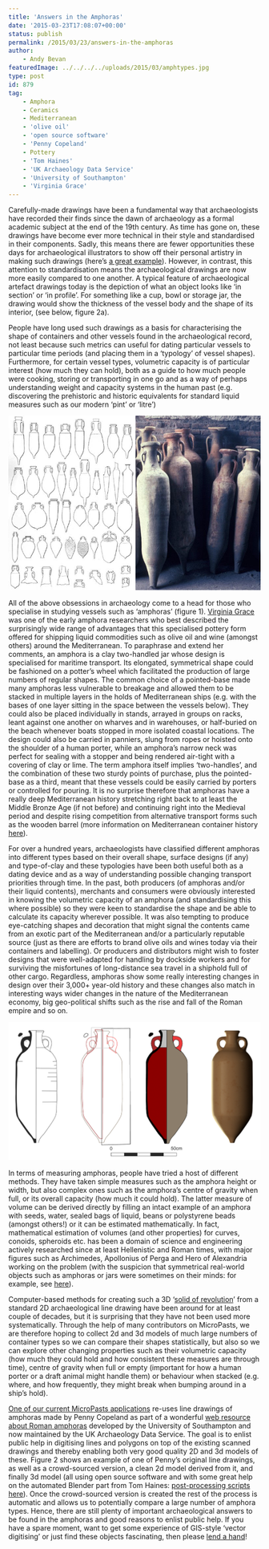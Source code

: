 ```yaml
---
title: 'Answers in the Amphoras'
date: '2015-03-23T17:08:07+00:00'
status: publish
permalink: /2015/03/23/answers-in-the-amphoras
author: 
    - Andy Bevan
featuredImage: ../../../../uploads/2015/03/amphtypes.jpg
type: post
id: 879
tag:
    - Amphora
    - Ceramics
    - Mediterranean
    - 'olive oil'
    - 'open source software'
    - 'Penny Copeland'
    - Pottery
    - 'Tom Haines'
    - 'UK Archaeology Data Service'
    - 'University of Southampton'
    - 'Virginia Grace'
---
```

Carefully-made drawings have been a fundamental way that archaeologists have recorded their finds since the dawn of archaeology as a formal academic subject at the end of the 19th century. As time has gone on, these drawings have become ever more technical in their style and standardised in their components. Sadly, this means there are fewer opportunities these days for archaeological illustrators to show off their personal artistry in making such drawings (here’s [a great example](https://blog.micropasts.org/2014/06/20/later-prehistoric-britain-the-development-of-bronze-age-metal-objects/ "Example of early drawing")). However, in contrast, this attention to standardisation means the archaeological drawings are now more easily compared to one another. A typical feature of archaeological artefact drawings today is the depiction of what an object looks like ‘in section’ or ‘in profile’. For something like a cup, bowl or storage jar, the drawing would show the thickness of the vessel body and the shape of its interior, (see below, figure 2a).

People have long used such drawings as a basis for characterising the shape of containers and other vessels found in the archaeological record, not least because such metrics can useful for dating particular vessels to particular time periods (and placing them in a ‘typology’ of vessel shapes). Furthermore, for certain vessel types, volumetric capacity is of particular interest (how much they can hold), both as a guide to how much people were cooking, storing or transporting in one go and as a way of perhaps understanding weight and capacity systems in the human past (e.g. discovering the prehistoric and historic equivalents for standard liquid measures such as our modern ‘pint’ or ‘litre’)

![Figure 1. Mediterranean amphoras: (left) one of the famous early typologies of amphoras by Heinrich Dressel and (right) some examples of amphoras from Pompeii.](../../../../uploads/2015/03/amphtypes.jpg) 

All of the above obsessions in archaeology come to a head for those who specialise in studying vessels such as ‘amphoras’ (figure 1). [Virginia Grace](http://trowelblazers.com/virginia-grace-stamp-collector-and-artefact-protector/ "Virginia Grace bio") was one of the early amphora researchers who best described the surprisingly wide range of advantages that this specialised pottery form offered for shipping liquid commodities such as olive oil and wine (amongst others) around the Mediterranean. To paraphrase and extend her comments, an amphora is a clay two-handled jar whose design is specialised for maritime transport. Its elongated, symmetrical shape could be fashioned on a potter’s wheel which facilitated the production of large numbers of regular shapes. The common choice of a pointed-base made many amphoras less vulnerable to breakage and allowed them to be stacked in multiple layers in the holds of Mediterranean ships (e.g. with the bases of one layer sitting in the space between the vessels below). They could also be placed individually in stands, arrayed in groups on racks, leant against one another on wharves and in warehouses, or half-buried on the beach whenever boats stopped in more isolated coastal locations. The design could also be carried in panniers, slung from ropes or hoisted onto the shoulder of a human porter, while an amphora’s narrow neck was perfect for sealing with a stopper and being rendered air-tight with a covering of clay or lime. The term amphora itself implies ‘two-handles’, and the combination of these two sturdy points of purchase, plus the pointed-base as a third, meant that these vessels could be easily carried by porters or controlled for pouring. It is no surprise therefore that amphoras have a really deep Mediterranean history stretching right back to at least the Middle Bronze Age (if not before) and continuing right into the Medieval period and despite rising competition from alternative transport forms such as the wooden barrel (more information on Mediterranean container history [here](http://www.jstor.org/stable/10.1086/677034)).

For over a hundred years, archaeologists have classified different amphoras into different types based on their overall shape, surface designs (if any) and type-of-clay and these typologies have been both useful both as a dating device and as a way of understanding possible changing transport priorities through time. In the past, both producers (of amphoras and/or their liquid contents), merchants and consumers were obviously interested in knowing the volumetric capacity of an amphora (and standardising this where possible) so they were keen to standardise the shape and be able to calculate its capacity wherever possible. It was also tempting to produce eye-catching shapes and decoration that might signal the contents came from an exotic part of the Mediterranean and/or a particularly reputable source (just as there are efforts to brand olive oils and wines today via their containers and labelling). Or producers and distributors might wish to foster designs that were well-adapted for handling by dockside workers and for surviving the misfortunes of long-distance sea travel in a shiphold full of other cargo. Regardless, amphoras show some really interesting changes in design over their 3,000+ year-old history and these changes also match in interesting ways wider changes in the nature of the Mediterranean economy, big geo-political shifts such as the rise and fall of the Roman empire and so on.

![Figure 2. Four steps for building a crowd-sourced amphora model (left to right): the original line drawing, the crowd-sourced polygons with deliberate overlaps, the cleaned-up 2d polygons, and the final 3d model.](../../../../uploads/2015/03/DR605all.png)

In terms of measuring amphoras, people have tried a host of different methods. They have taken simple measures such as the amphora height or width, but also complex ones such as the amphora’s centre of gravity when full, or its overall capacity (how much it could hold). The latter measure of volume can be derived directly by filling an intact example of an amphora with seeds, water, sealed bags of liquid, beans or polystyrene beads (amongst others!) or it can be estimated mathematically. In fact, mathematical estimation of volumes (and other properties) for curves, conoids, spheroids etc. has been a domain of science and engineering actively researched since at least Hellenistic and Roman times, with major figures such as Archimedes, Apollonius of Perga and Hero of Alexandria working on the problem (with the suspicion that symmetrical real-world objects such as amphoras or jars were sometimes on their minds: for example, see [here](http://archiv.ub.uni-heidelberg.de/propylaeumdok/564/1/11_14_vodolazhskaya_calculation.pdf "Early mathematics of amphora shapes")).

Computer-based methods for creating such a 3D ‘[solid of revolution](http://en.wikipedia.org/wiki/Solid_of_revolution "Solid of revolution")’ from a standard 2D archaeological line drawing have been around for at least couple of decades, but it is surprising that they have not been used more systematically. Through the help of many contributors on MicroPasts, we are therefore hoping to collect 2d and 3d models of much large numbers of container types so we can compare their shapes statistically, but also so we can explore other changing properties such as their volumetric capacity (how much they could hold and how consistent these measures are through time), centre of gravity when full or empty (important for how a human porter or a draft animal might handle them) or behaviour when stacked (e.g. where, and how frequently, they might break when bumping around in a ship’s hold).

[One of our current MicroPasts applications](http://crowdsourced.micropasts.org/app/amphs1/ "Crowd-sourcing amphoras") re-uses line drawings of amphoras made by Penny Copeland as part of a wonderful [web resource about Roman amphoras](http://archaeologydataservice.ac.uk/archives/view/amphora_ahrb_2005/ "ADS Resource on Roman Amphoras") developed by the University of Southampton and now maintained by the UK Archaeology Data Service. The goal is to enlist public help in digitising lines and polygons on top of the existing scanned drawings and thereby enabling both very good quality 2D and 3d models of these. Figure 2 shows an example of one of Penny’s original line drawings, as well as a crowd-sourced version, a clean 2d model derived from it, and finally 3d model (all using open source software and with some great help on the automated Blender part from Tom Haines: [post-processing scripts here](https://github.com/MicroPasts/MicroPasts-Scripts/tree/master/amphoraProfiles "Amphora processing scripts")). Once the crowd-sourced version is created the rest of the process is automatic and allows us to potentially compare a large number of amphora types. Hence, there are still plenty of important archaeological answers to be found in the amphoras and good reasons to enlist public help. If you have a spare moment, want to get some experience of GIS-style ‘vector digitising’ or just find these objects fascinating, then please [lend a hand](http://crowdsourced.micropasts.org/app/amphs1/ "Amphora crowd-sourcing")!